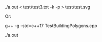 ./a.out < test/test3.txt -k -p > test/test.svg 

Or:

g++ -g -std=c++17 TestBuildingPolygons.cpp

./a.out
